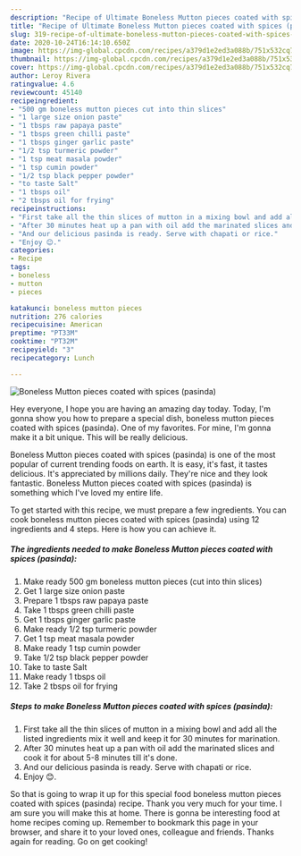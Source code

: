 ```yaml
---
description: "Recipe of Ultimate Boneless Mutton pieces coated with spices (pasinda)"
title: "Recipe of Ultimate Boneless Mutton pieces coated with spices (pasinda)"
slug: 319-recipe-of-ultimate-boneless-mutton-pieces-coated-with-spices-pasinda
date: 2020-10-24T16:14:10.650Z
image: https://img-global.cpcdn.com/recipes/a379d1e2ed3a088b/751x532cq70/boneless-mutton-pieces-coated-with-spices-pasinda-recipe-main-photo.jpg
thumbnail: https://img-global.cpcdn.com/recipes/a379d1e2ed3a088b/751x532cq70/boneless-mutton-pieces-coated-with-spices-pasinda-recipe-main-photo.jpg
cover: https://img-global.cpcdn.com/recipes/a379d1e2ed3a088b/751x532cq70/boneless-mutton-pieces-coated-with-spices-pasinda-recipe-main-photo.jpg
author: Leroy Rivera
ratingvalue: 4.6
reviewcount: 45140
recipeingredient:
- "500 gm boneless mutton pieces cut into thin slices"
- "1 large size onion paste"
- "1 tbsps raw papaya paste"
- "1 tbsps green chilli paste"
- "1 tbsps ginger garlic paste"
- "1/2 tsp turmeric powder"
- "1 tsp meat masala powder"
- "1 tsp cumin powder"
- "1/2 tsp black pepper powder"
- "to taste Salt"
- "1 tbsps oil"
- "2 tbsps oil for frying"
recipeinstructions:
- "First take all the thin slices of mutton in a mixing bowl and add all the listed ingredients mix it well and keep it for 30 minutes for marination."
- "After 30 minutes heat up a pan with oil add the marinated slices and cook it for about 5-8 minutes till it&#39;s done."
- "And our delicious pasinda is ready. Serve with chapati or rice."
- "Enjoy 😊."
categories:
- Recipe
tags:
- boneless
- mutton
- pieces

katakunci: boneless mutton pieces 
nutrition: 276 calories
recipecuisine: American
preptime: "PT33M"
cooktime: "PT32M"
recipeyield: "3"
recipecategory: Lunch

---
```



![Boneless Mutton pieces coated with spices (pasinda)](https://img-global.cpcdn.com/recipes/a379d1e2ed3a088b/751x532cq70/boneless-mutton-pieces-coated-with-spices-pasinda-recipe-main-photo.jpg)

Hey everyone, I hope you are having an amazing day today. Today, I'm gonna show you how to prepare a special dish, boneless mutton pieces coated with spices (pasinda). One of my favorites. For mine, I'm gonna make it a bit unique. This will be really delicious.



Boneless Mutton pieces coated with spices (pasinda) is one of the most popular of current trending foods on earth. It is easy, it's fast, it tastes delicious. It's appreciated by millions daily. They're nice and they look fantastic. Boneless Mutton pieces coated with spices (pasinda) is something which I've loved my entire life.


To get started with this recipe, we must prepare a few ingredients. You can cook boneless mutton pieces coated with spices (pasinda) using 12 ingredients and 4 steps. Here is how you can achieve it.

<!--inarticleads1-->

##### The ingredients needed to make Boneless Mutton pieces coated with spices (pasinda):

1. Make ready 500 gm boneless mutton pieces (cut into thin slices)
1. Get 1 large size onion paste
1. Prepare 1 tbsps raw papaya paste
1. Take 1 tbsps green chilli paste
1. Get 1 tbsps ginger garlic paste
1. Make ready 1/2 tsp turmeric powder
1. Get 1 tsp meat masala powder
1. Make ready 1 tsp cumin powder
1. Take 1/2 tsp black pepper powder
1. Take to taste Salt
1. Make ready 1 tbsps oil
1. Take 2 tbsps oil for frying




<!--inarticleads2-->

##### Steps to make Boneless Mutton pieces coated with spices (pasinda):

1. First take all the thin slices of mutton in a mixing bowl and add all the listed ingredients mix it well and keep it for 30 minutes for marination.
1. After 30 minutes heat up a pan with oil add the marinated slices and cook it for about 5-8 minutes till it&#39;s done.
1. And our delicious pasinda is ready. Serve with chapati or rice.
1. Enjoy 😊.




So that is going to wrap it up for this special food boneless mutton pieces coated with spices (pasinda) recipe. Thank you very much for your time. I am sure you will make this at home. There is gonna be interesting food at home recipes coming up. Remember to bookmark this page in your browser, and share it to your loved ones, colleague and friends. Thanks again for reading. Go on get cooking!
